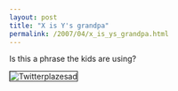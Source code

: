 ```yaml
---
layout: post
title: "X is Y's grandpa"
permalink: /2007/04/x_is_ys_grandpa.html
---
```


<p>Is this a phrase the kids are using?</p>

<p><img border="1" alt="Twitterplazesad" title="Twitterplazesad" src="https://sippey.typepad.com/photos/uncategorized/2007/04/07/twitterplazesad.png" /> </p>


